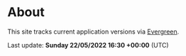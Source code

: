 # About

This site tracks current application versions via [Evergreen](https://stealthpuppy.com/evergreen/).

Last update: **Sunday 22/05/2022 16:30 +00:00** (UTC)